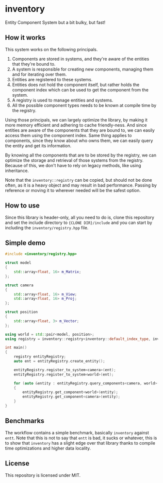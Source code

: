 # inventory

Entity Component System but a bit bulky, but fast!

## How it works

This system works on the following principals.

1. Components are stored in systems, and they're aware of the entities that they're bound to.
2. A system is responsible for creating new components, managing them and for iterating over them.
3. Entities are registered to these systems.
4. Entities does not hold the component itself, but rather holds the component index which can be used to get the component from the system.
5. A registry is used to manage entities and systems.
6. All the possible component types needs to be known at compile time by the registry.

Using those principals, we can largely optimize the library, by making it more memory efficient and adhering to cache friendly-ness. And
since entities are aware of the components that they are bound to, we can easily access them using the component index. Same thing applies to
components, since they know about who owns them, we can easily query the entity and get its information.

By knowing all the components that are to be stored by the registry, we can optimize the storage and retrieval of those systems from the
registry. Because of this, we don't have to rely on legacy methods, like using inheritance.

Note that the `inventory::registry` can be copied, but should not be done often, as it is a heavy object and may result in bad performance.
Passing by reference or moving it to wherever needed will be the safest option.

## How to use

Since this library is header-only, all you need to do is, clone this repository and set the include
directory to `{CLONE DIR}/include` and you can start by including the `inventory/registry.hpp` file.

## Simple demo

```cpp
#include <inventory/registry.hpp>

struct model
{
    std::array<float, 16> m_Matrix;
};

struct camera
{
    std::array<float, 16> m_View;
    std::array<float, 16> m_Proj;
};

struct position
{
    std::array<float, 3> m_Vector;
};

using world = std::pair<model, position>;
using registry = inventory::registry<inventory::default_index_type, inventory::default_index_type, camera, world>;

int main()
{
    registry entityRegistry;
    auto ent = entityRegistry.create_entity();

    entityRegistry.register_to_system<camera>(ent);
    entityRegistry.register_to_system<world>(ent);

    for (auto &entity : entityRegistry.query_components<camera, world>())
    {
        entityRegistry.get_component<world>(entity);
        entityRegistry.get_component<camera>(entity);
    }
}
```

## Benchmarks

The workflow contains a simple benchmark, basically `inventory` against `entt`. Note that this is not to say that
`entt` is bad, it sucks or whatever, this is to show that `inventory` has a slight edge over that library thanks
to compile time optimizations and higher data locality.

## License

This repository is licensed under MIT.
